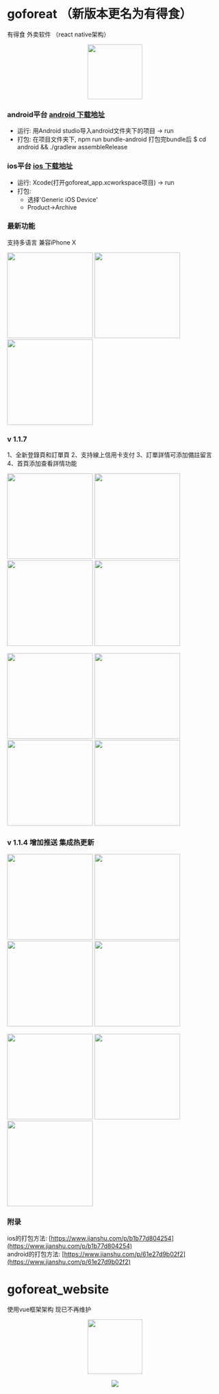# goforeat （新版本更名为有得食）
有得食 外卖软件 （react native架构）
<p align="center">
  <img width="128" src="./display/goforeat.png">
</p>

### android平台 [android 下载地址](https://play.google.com/store/apps/details?id=com.goforeat_app)
* 运行: 用Android studio导入android文件夹下的项目 -> run 
* 打包: 在项目文件夹下, npm run bundle-android 打包完bundle后 $ cd android && ./gradlew assembleRelease

### ios平台 [ios 下载地址](https://itunes.apple.com/cn/app/goforeat/id1343559475?mt=8)
* 运行: Xcode(打开goforeat_app.xcworkspace项目) -> run
* 打包:
    * 选择'Generic iOS Device'
    * Product->Archive

### 最新功能
支持多语言  兼容iPhone X
 <p align="left">
  <img src="./display/v11710.png" width="200">
  <img src="./display/v1179.png" width="200">
  <img src="./display/v11711.png" width="200">
</p>

### v 1.1.7 
1、全新登錄頁和訂單頁
2、支持線上信用卡支付
3、訂單詳情可添加備註留言
4、首頁添加查看詳情功能

 <p align="left">
  <img src="./display/launch_screen.png" width="200">
  <img src="./display/v1171.png" width="200">
  <img src="./display/v1172.png" width="200">
  <img src="./display/v1173.png" width="200">
</p>
<p align="left">
  <img src="./display/v1178.png" width="200">
  <img src="./display/v1174.png" width="200">
  <img src="./display/v1175.png" width="200">
  <img src="./display/v1176.png" width="200">
</p>
    
### v 1.1.4 增加推送 集成热更新
 <p align="left">
  <img src="./display/ios_1_1_4_1.png" width="200">
  <img src="./display/ios_1_1_4_2.png" width="200">
  <img src="./display/ios_1_1_4_3.png" width="200">
  <img src="./display/ios_1_1_4_4.png" width="200">
</p>
<p align="left">
  <img src="./display/ios_1_1_4_5.png" width="200">
  <img src="./display/ios_1_1_4_6.png" width="200">
  <img src="./display/ios_1_1_4_7.png" width="200">
</p>

### 附录
ios的打包方法:
[https://www.jianshu.com/p/b1b77d804254](https://www.jianshu.com/p/b1b77d804254) <br>
android的打包方法:
[https://www.jianshu.com/p/61e27d9b02f2](https://www.jianshu.com/p/61e27d9b02f2)


# goforeat_website
使用vue框架架构 现已不再维护
<p align="center">
  <img width="128" src="./display/1513159482.png">
</p>

<p align="center">
  <img src="./display/ws1.png">
</p>
